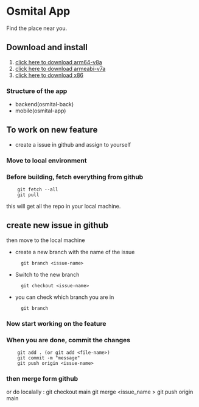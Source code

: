 

# Osmital App
Find the place near you.



## Download and install
1. [click here to download arm64-v8a ](https://subash9860.github.io/osmital_by_GOSMD/blob/main/osmital/build/app/outputs/flutter-apk/app-arm64-v8a-release.apk)
2. [click here to download armeabi-v7a ](./osmital/build/app/outputs/flutter-apk/app-armeabi-v7a-release.apk)
3. [click here to download x86 ](./osmital/build/app/outputs/flutter-apk/app-x86_64-release.apk)



### Structure of the app
- backend(osmital-back)
- mobile(osmital-app)
  
## To work on new feature
- create a issue in github and assign to yourself

### Move to local environment
### Before building, fetch everything from github
        git fetch --all
        git pull
this will get all the repo in your local machine.

## create new issue in github

then move to the local machine

- create a new branch with the name of the issue
        
        git branch <issue-name>
- Switch to the new branch
            
        git checkout <issue-name>
- you can check which branch you are in
    
        git branch

### Now start working on the feature

### When you are done, commit the changes
        
        git add . (or git add <file-name>)
        git commit -m "message"
        git push origin <issue-name>

### then merge form github 
  or do localally :
              git checkout main
              git merge <issue_name >
              git push origin main

      


      
          
